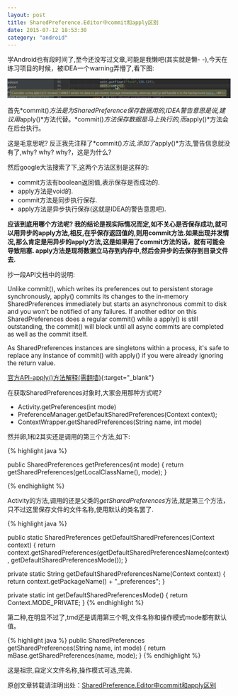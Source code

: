 ```yaml
---
layout: post
title: SharedPreference.Editor中commit和apply区别
date: 2015-07-12 18:53:30
category: "android"
---
```


学Android也有段时间了,至今还没写过文章,可能是我懒吧(其实就是懒- -),今天在练习项目的时候，被IDEA一个warning弄懵了,看下图:

![commit-warning](/images/posts/SharedPreference-Editor-commit-warning.jpg)

首先*commit()*方法是为SharedPreference保存数据用的,IDEA警告意思是说,建议用*apply()*方法代替。*commit()*方法保存数据是马上执行的,而*apply()*方法会在后台执行。

这是毛意思呢? 反正我先注释了*commit()*方法,添加了*apply()*方法,警告信息就没有了,why? why? why?，这是为什么?

然后google大法搜索了下,这两个方法区别是这样的:

* commit方法有boolean返回值,表示保存是否成功的.
* apply方法是void的.
* commit方法是同步执行保存.
* apply方法是异步执行保存(这就是IDEA的警告意思吧).

**应该到底用哪个方法呢? 我的结论是视实际情况而定,如不关心是否保存成功,就可以用异步的apply方法,相反,在乎保存返回值的,则用commit方法.如果出现并发情况,那么肯定是用异步的apply方法,这是如果用了commit方法的话，就有可能会导致阻塞.
apply方法是现将数据立马存到内存中,然后会异步的去保存到目录文件去.**

抄一段API文档中的说明:

Unlike commit(), which writes its preferences out to persistent storage synchronously, apply() commits its changes to the in-memory SharedPreferences immediately but starts an asynchronous commit to disk and you won't be notified of any failures. If another editor on this SharedPreferences does a regular commit() while a apply() is still outstanding, the commit() will block until all async commits are completed as well as the commit itself.

As SharedPreferences instances are singletons within a process, it's safe to replace any instance of commit() with apply() if you were already ignoring the return value.

[官方API-apply()方法解释(需翻墙)](http://developer.android.com/intl/zh-cn/reference/android/content/SharedPreferences.Editor.html#apply()){:target="_blank"}

在获取SharedPreferences对象时,大家会用那种方式呢?

* Activity.getPreferences(int mode)
* PreferenceManager.getDefaultSharedPreferences(Context context);
* ContextWrapper.getSharedPreferences(String name, int mode)

然并卵,1和2其实还是调用的第三个方法,如下:

{% highlight java %}

public SharedPreferences getPreferences(int mode) {
       return getSharedPreferences(getLocalClassName(), mode);
}
    
{% endhighlight %}

Activity的方法,调用的还是父类的*getSharedPreferences*方法,就是第三个方法，只不过这里保存文件的文件名称,使用默认的类名罢了.

{% highlight java %}

public static SharedPreferences getDefaultSharedPreferences(Context context) {
        return context.getSharedPreferences(getDefaultSharedPreferencesName(context),
                getDefaultSharedPreferencesMode());
}
   
private static String getDefaultSharedPreferencesName(Context context) {
        return context.getPackageName() + "_preferences";
}

private static int getDefaultSharedPreferencesMode() {
        return Context.MODE_PRIVATE;
}
{% endhighlight %}

第二种,在明显不过了,tmd还是调用第三个啊,文件名称和操作模式mode都有默认值。


{% highlight java %}
public SharedPreferences getSharedPreferences(String name, int mode) {
        return mBase.getSharedPreferences(name, mode);
}
{% endhighlight %}

这是祖宗,自定义文件名称,操作模式可选,完美.


原创文章转载请注明出处：[SharedPreference.Editor中commit和apply区别](http://www.9leg.com/android/2015/07/12/whats-the-difference-between-commit-and-apply-in-shared-preference.html)
